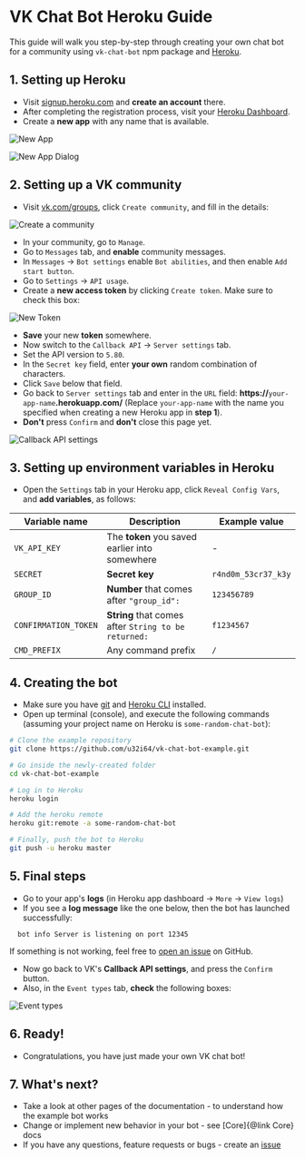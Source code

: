 # VK Chat Bot Heroku Guide
This guide will walk you step-by-step through creating your own chat bot for a community using `vk-chat-bot` npm package and [Heroku](https://heroku.com).

## 1. Setting up Heroku
- Visit [signup.heroku.com](https://signup.heroku.com/) and **create an account** there.
- After completing the registration process, visit your [Heroku Dashboard](https://dashboard.heroku.com/apps).
- Create a **new app** with any name that is available.

![New App]

![New App Dialog]

## 2. Setting up a VK community
- Visit [vk.com/groups](https://vk.com/groups), click `Create community`, and fill in the details:

![Create a community]

- In your community, go to `Manage`.
- Go to `Messages` tab, and **enable** community messages.
- In `Messages` -> `Bot settings` enable `Bot abilities`, and then enable `Add start button`.
- Go to `Settings` -> `API usage`.
- Create a **new access token** by clicking `Create token`. Make sure to check this box:

![New Token]

- **Save** your new **token** somewhere.
- Now switch to the `Callback API` -> `Server settings` tab.
- Set the API version to `5.80`.
- In the `Secret key` field, enter **your own** random combination of characters.
- Click `Save` below that field.
- Go back to `Server settings` tab and enter in the `URL` field: **https://**`your-app-name`**.herokuapp.com/** (Replace `your-app-name` with the name you specified when creating a new Heroku app in **step 1**).
- **Don't** press `Confirm` and **don't** close this page yet.

![Callback API settings]

## 3. Setting up environment variables in Heroku

- Open the `Settings` tab in your Heroku app, click `Reveal Config Vars`, and **add variables**, as follows:

Variable name | Description | Example value
--- | --- | ---
`VK_API_KEY` | The **token** you saved earlier into somewhere | -
`SECRET` | **Secret key** | `r4nd0m_53cr37_k3y`
`GROUP_ID` | **Number** that comes after `"group_id":` | `123456789`
`CONFIRMATION_TOKEN` | **String** that comes after `String to be returned:` | `f1234567`
`CMD_PREFIX` | Any command prefix | `/`

## 4. Creating the bot

- Make sure you have [git](https://git-scm.com/book/en/v2/Getting-Started-Installing-Git) and [Heroku CLI](https://devcenter.heroku.com/articles/heroku-cli#download-and-install) installed.
- Open up terminal (console), and execute the following commands (assuming your project name on Heroku is `some-random-chat-bot`):

```bash
# Clone the example repository
git clone https://github.com/u32i64/vk-chat-bot-example.git

# Go inside the newly-created folder
cd vk-chat-bot-example

# Log in to Heroku
heroku login

# Add the heroku remote
heroku git:remote -a some-random-chat-bot

# Finally, push the bot to Heroku
git push -u heroku master
```

## 5. Final steps
- Go to your app's **logs** (in Heroku app dashboard -> `More` -> `View logs`)
- If you see a **log message** like the one below, then the bot has launched successfully:
```console
  bot info Server is listening on port 12345
```
If something is not working, feel free to [open an issue](https://github.com/u32i64/vk-chat-bot/issues) on GitHub.
- Now go back to VK's **Callback API settings**, and press the `Confirm` button.
- Also, in the `Event types` tab, **check** the following boxes:

![Event types]

## 6. Ready!
- Congratulations, you have just made your own VK chat bot!

## 7. What's next?
- Take a look at other pages of the documentation - to understand how the example bot works
- Change or implement new behavior in your bot - see [Core]{@link Core} docs
- If you have any questions, feature requests or bugs - create an [issue](https://github.com/u32i64/vk-chat-bot/issues)

[New App]: https://github.com/u32i64/vk-chat-bot/raw/master/tutorials/images/heroku_guide/new-app.png
[New App Dialog]: https://github.com/u32i64/vk-chat-bot/raw/master/tutorials/images/heroku_guide/new-app-dialog.png
[Create a community]: https://github.com/u32i64/vk-chat-bot/raw/master/tutorials/images/heroku_guide/new-community.png
[New Token]: https://github.com/u32i64/vk-chat-bot/raw/master/tutorials/images/heroku_guide/new-token.png
[Callback API settings]: https://github.com/u32i64/vk-chat-bot/raw/master/tutorials/images/heroku_guide/callback-api.png
[Event types]: https://github.com/u32i64/vk-chat-bot/raw/master/tutorials/images/heroku_guide/event-types.png
